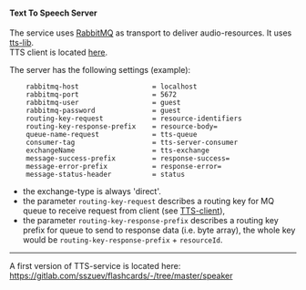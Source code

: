 #### Text To Speech Server

The service uses [RabbitMQ](https://www.rabbitmq.com/) as transport to deliver audio-resources.
It uses [tts-lib](../tts-lib).  
TTS client is located [here](../tts-client). 

The server has the following settings (example):
```
	rabbitmq-host                  = localhost
	rabbitmq-port                  = 5672
	rabbitmq-user                  = guest
	rabbitmq-password              = guest            
	routing-key-request            = resource-identifiers
	routing-key-response-prefix    = resource-body=
	queue-name-request             = tts-queue
	consumer-tag                   = tts-server-consumer
	exchangeName                   = tts-exchange
	message-success-prefix         = response-success=  
	message-error-prefix           = response-error=
	message-status-header          = status
```

- the exchange-type is always 'direct'.
- the parameter `routing-key-request` describes a routing key for MQ queue to receive request from client (see [TTS-client](../tts-client)),
- the parameter `routing-key-response-prefix` describes a routing key prefix for queue to send to response data (i.e. byte array), 
the whole key would be `routing-key-response-prefix` + `resourceId`.

______
A first version of TTS-service is located here: https://gitlab.com/sszuev/flashcards/-/tree/master/speaker
